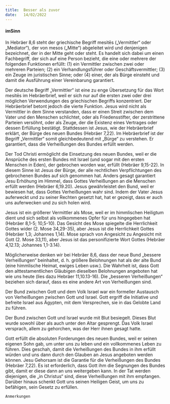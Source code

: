 ```yaml
---
title:  Besser als zuvor
date:   14/02/2022
---
```


#### imSinn

In Hebräer 8,6 steht der griechische Begriff mesitēs („Vermittler“ oder „Mediator“), der von mesos („Mitte“) abgeleitet wird und denjenigen bezeichnet, der in der Mitte geht oder steht. Es handelt sich dabei um einen Fachbegriff, der sich auf eine Person bezieht, die eine oder mehrere der folgenden Funktionen erfüllt: (1) ein Vermittler zwischen zwei oder mehreren Parteien; (2) ein Verhandlungsführer oder Geschäftsvermittler; (3) ein Zeuge im juristischen Sinne; oder (4) einer, der als Bürge einsteht und damit die Ausführung einer Vereinbarung garantiert.

Der deutsche Begriff „Vermittler“ ist eine zu enge Übersetzung für das Wort mesitēs im Hebräerbrief, weil er sich nur auf die ersten zwei oder drei möglichen Verwendungen des griechischen Begriffs konzentriert. Der Hebräerbrief betont jedoch die vierte Funktion. Jesus wird nicht als Vermittler in dem Sinne verstanden, dass er einen Streit zwischen dem Vater und den Menschen schlichtet, oder als Friedensstifter, der zerstrittene Parteien versöhnt, oder als Zeuge, der die Existenz eines Vertrages oder dessen Erfüllung bestätigt. Stattdessen ist Jesus, wie der Hebräerbrief erklärt, der Bürge des neuen Bundes (Hebräer 7,22). Im Hebräerbrief ist der Begriff „Vermittler“ somit gleichbedeutend mit „Bürge“ zu verstehen. Er garantiert, dass die Verheißungen des Bundes erfüllt werden.

Der Tod Christi ermöglicht die Einsetzung des neuen Bundes, weil er die Ansprüche des ersten Bundes mit Israel (und sogar mit den ersten Menschen in Eden), der gebrochen worden war, erfüllt (Hebräer 9,15-22). In diesem Sinne ist Jesus der Bürge, der alle rechtlichen Verpflichtungen des gebrochenen Bundes auf sich genommen hat. Anders gesagt garantiert Jesu Erhöhung im Himmel, dass Gottes Verheißungen an die Menschen erfüllt werden (Hebräer 6,19.20). Jesus gewährleistet den Bund, weil er bewiesen hat, dass Gottes Verheißungen wahr sind. Indem der Vater Jesus auferweckt und zu seiner Rechten gesetzt hat, hat er gezeigt, dass er auch uns auferwecken und zu sich holen wird.

Jesus ist ein größerer Vermittler als Mose, weil er im himmlischen Heiligtum dient und sich selbst als vollkommenes Opfer für uns hingegeben hat (Hebräer 8,1-5; 10,5-10). Das Gesicht des Mose spiegelte die Herrlichkeit Gottes wider (2. Mose 34,29-35), aber Jesus ist die Herrlichkeit Gottes (Hebräer 1,3; Johannes 1,14). Mose sprach von Angesicht zu Angesicht mit Gott (2. Mose 33,11), aber Jesus ist das personifizierte Wort Gottes (Hebräer 4,12.13; Johannes 1,1-3.14).

Möglicherweise denken wir bei Hebräer 8,6, dass der neue Bund „bessere Verheißungen“ beinhaltet, d. h. größere Belohnungen hat als der alte Bund (eine himmlische Heimat, ewiges Leben usw.). Die Wahrheit ist, dass Gott den alttestamentlichen Gläubigen dieselben Belohnungen angeboten hat wie uns heute (lies dazu Hebräer 11,10.13-16). Die „besseren Verheißungen“ beziehen sich darauf, dass es eine andere Art von Verheißungen sind.

Der Bund zwischen Gott und dem Volk Israel war ein formeller Austausch von Verheißungen zwischen Gott und Israel. Gott ergriff die Initiative und befreite Israel aus Ägypten, mit dem Versprechen, sie in das Gelobte Land zu führen.

Der Bund zwischen Gott und Israel wurde mit Blut besiegelt. Dieses Blut wurde sowohl über als auch unter den Altar gesprengt. Das Volk Israel versprach, allem zu gehorchen, was der Herr ihnen gesagt hatte.

Gott erfüllt die absoluten Forderungen des neuen Bundes, weil er seinen eigenen Sohn gab, um unter uns zu leben und ein vollkommenes Leben zu führen. Dies geschah, damit die Verheißungen des Bundes in ihm erfüllt würden und uns dann durch den Glauben an Jesus angeboten werden können. Jesu Gehorsam ist die Garantie für die Verheißungen des Bundes (Hebräer 7,22). Es ist erforderlich, dass Gott ihm die Segnungen des Bundes gibt, damit er diese dann an uns weitergeben kann. In der Tat werden diejenigen, die „in Christus“ sind, diese Verheißungen mit ihm empfangen. Darüber hinaus schenkt Gott uns seinen Heiligen Geist, um uns zu befähigen, sein Gesetz zu erfüllen.


`Anmerkungen`
